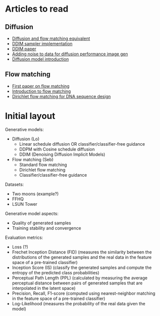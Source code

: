 # Articles to read

## Diffusion

- [Diffusion and flow matching equivalent](https://diffusionflow.github.io/)
- [DDIM sampler implementation](https://nn.labml.ai/diffusion/stable_diffusion/sampler/ddim.html)
- [DDIM paper](https://arxiv.org/pdf/2010.02502)
- [Adding noise to data for diffusion performance image gen](https://arxiv.org/pdf/2301.11706v3)
- [Diffusion model introduction](https://lilianweng.github.io/posts/2021-07-11-diffusion-models/)

## Flow matching

- [First paper on flow matching](https://arxiv.org/abs/2210.02747)
- [Introduction to flow matching](https://mlg.eng.cam.ac.uk/blog/2024/01/20/flow-matching.html)
- [Dirichlet flow matching for DNA sequence design](https://arxiv.org/pdf/2402.05841)

# Initial layout

Generative models:

- Diffusion (Lo)
  - Linear schedule diffusion OR classifier/classifier-free guidance
  - DDPM with Cosine schedule diffusion
  - DDIM (Denoising Diffusion Implicit Models)
- Flow matching (Seb)
  - Standard flow matching
  - Dirichlet flow matching
  - Classifier/classifier-free guidance

Datasets:

- Two moons (example?)
- FFHQ
- LSUN Tower

Generative model aspects:

- Quality of generated samples
- Training stability and convergence

Evaluation metrics:

- Loss (?)
- Frechet Inception Distance (FID) (measures the similarity between the distributions of the generated samples and the real data in the feature space of a pre-trained classifier)
- Inception Score (IS) (classify the generated samples and compute the entropy of the predicted class probabilities)
- Perceptual Path Length (PPL) (calculated by measuring the average perceptual distance between pairs of generated samples that are interpolated in the latent space)
- Precision, Recall, F1-score (computed using nearest-neighbor matching in the feature space of a pre-trained classifier)
- Log-Likelihood (measures the probability of the real data given the model)

